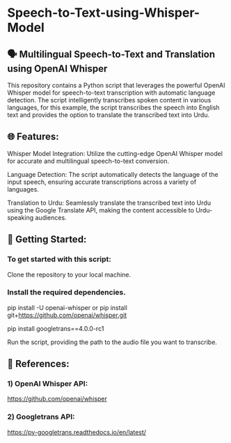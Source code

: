 # Speech-to-Text-using-Whisper-Model

## 🗣️ Multilingual Speech-to-Text and Translation using OpenAI Whisper

This repository contains a Python script that leverages the powerful OpenAI Whisper model for speech-to-text transcription with automatic language detection. The script intelligently transcribes spoken content in various languages, for this example, the script transcribes the speech into English text and provides the option to translate the transcribed text into Urdu.

## 🌐 Features:

Whisper Model Integration: Utilize the cutting-edge OpenAI Whisper model for accurate and multilingual speech-to-text conversion.

Language Detection: The script automatically detects the language of the input speech, ensuring accurate transcriptions across a variety of languages.

Translation to Urdu: Seamlessly translate the transcribed text into Urdu using the Google Translate API, making the content accessible to Urdu-speaking audiences.

## 🚀 Getting Started:

### To get started with this script:

Clone the repository to your local machine.

### Install the required dependencies.

pip install -U openai-whisper or pip install git+https://github.com/openai/whisper.git 

pip install googletrans==4.0.0-rc1

Run the script, providing the path to the audio file you want to transcribe.

## 📖 References:

### 1) OpenAI Whisper API:
   
   https://github.com/openai/whisper
   
### 2)  Googletrans API:
   
  https://py-googletrans.readthedocs.io/en/latest/

